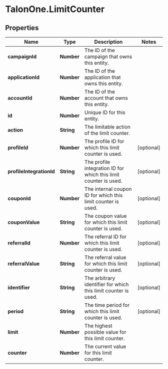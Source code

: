 # TalonOne.LimitCounter

## Properties

Name | Type | Description | Notes
------------ | ------------- | ------------- | -------------
**campaignId** | **Number** | The ID of the campaign that owns this entity. | 
**applicationId** | **Number** | The ID of the application that owns this entity. | 
**accountId** | **Number** | The ID of the account that owns this entity. | 
**id** | **Number** | Unique ID for this entity. | 
**action** | **String** | The limitable action of the limit counter. | 
**profileId** | **Number** | The profile ID for which this limit counter is used. | [optional] 
**profileIntegrationId** | **String** | The profile integration ID for which this limit counter is used. | [optional] 
**couponId** | **Number** | The internal coupon ID for which this limit counter is used. | [optional] 
**couponValue** | **String** | The coupon value for which this limit counter is used. | [optional] 
**referralId** | **Number** | The referral ID for which this limit counter is used. | [optional] 
**referralValue** | **String** | The referral value for which this limit counter is used. | [optional] 
**identifier** | **String** | The arbitrary identifier for which this limit counter is used. | [optional] 
**period** | **String** | The time period for which this limit counter is used. | [optional] 
**limit** | **Number** | The highest possible value for this limit counter. | 
**counter** | **Number** | The current value for this limit counter. | 


